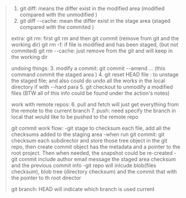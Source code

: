 >1. git diff: means the differ exist in the modified area (modified compared with the unmodified <what has been modified>)
>2. git diff --cache: mean the differ exist in the stage area (staged compared with the commited <what has been staged and will be commited>)
>
>extra:
>git rm: first git rm and then git commit (remove from git and the working dir)
>git rm -f: if file is modified and has been staged, (but not commited)
>git rm --cache: just remove from the git and will keep in the working dir
>
>undoing things:
>3. modify a commit: git commit --amend ... (this command commit the staged area )
>4. git reset HEAD file : to unstage the staged file; and also could do undo all the works in the local directory if with --hard para
>5. git checkout to unmodify a modified files
>(BTW all of this info could be found under the action's notes)
>
>
>work with remote repos:
>6. pull and fetch will just get everything from the remote to the current branch
>7. push: need specify the branch in local that would like to be pushed to the remote repo
>
>git commit work flow:
>-git stage to checksum each file, add all the checksums added to the staging area
>-when run git commit: git checksum each subdirector and store those tree object in the git repo, then create commit object has the metadata and a pointer to the root project. Then when needed, the snapshot could be re-created
>-git commit include author email message the staged area checksum and the previous commit info
>-git repo will inlcude blob(files checksum), blob tree (directory checksum) and the commit that with the pointer to th root director
>
>git branch:
>HEAD will indicate which branch is used current
>
